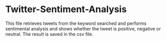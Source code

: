 # Twitter-Sentiment-Analysis
This file retrieves tweets from the keyword searched and performs sentimental analysis and shows whether the tweet is positive, negative or neutral. The result is saved in the csv file.

